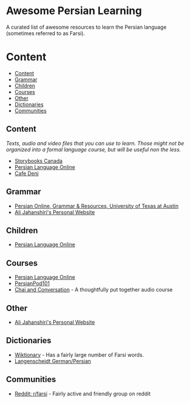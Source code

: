 # Awesome Persian Learning

A curated list of awesome resources to learn the Persian language (sometimes referred to as Farsi).

# Content

- [Content](#content)
- [Grammar](#grammar)
- [Children](#children)
- [Courses](#courses)
- [Other](#other)
- [Dictionaries](#dictionaries)
- [Communities](#communities)


## Content
*Texts, audio and video files that you can use to learn. Those might not be organized into a formal language course, but will be useful non the less.*

* [Storybooks Canada](https://storybookscanada.ca/stories/fa/)
* [Persian Language Online](https://www.persianlanguageonline.com/)
* [Cafe Denj](https://www.youtube.com/channel/UCu941rRDF-SY0z8fh2RT5pg)


## Grammar

* [Persian Online, Grammar & Resources, University of Texas at Austin](https://sites.la.utexas.edu/persian_online_resources/)
* [Ali Jahanshiri's Personal Website](http://www.jahanshiri.ir/)


## Children

* [Persian Language Online](https://www.persianlanguageonline.com/)


## Courses

* [Persian Language Online](https://www.persianlanguageonline.com/)
* [PersianPod101](https://www.persianpod101.com/)
* [Chai and Conversation](https://www.chaiandconversation.com/) - A thoughtfully put together audio course


## Other

* [Ali Jahanshiri's Personal Website](http://www.jahanshiri.ir/)


## Dictionaries

* [Wiktionary](https://en.wiktionary.org/wiki/Category:Persian_lemmas) - Has a fairly large number of Farsi words.
* [Langenscheidt German/Persian](https://de.langenscheidt.com/persisch-deutsch/)


## Communities

* [Reddit: r/farsi](https://www.reddit.com/r/farsi/) - Fairly active and friendly group on reddit


